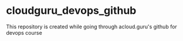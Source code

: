 # cloudguru_devops_github
This repository is created while going through acloud.guru's github for devops course
